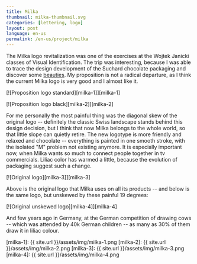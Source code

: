 ```yaml
---
title: Milka
thumbnail: milka-thumbnail.svg
categories: [lettering, logo]
layout: post
language: en-us
permalink: /en-us/project/milka
---
```


The Milka logo revitalization was one of the exercises at the Wojtek Janicki classes of Visual Identification. The trip was interesting, because I was able to trace the design development of the Suchard chocolate packaging and discover some [beauties](http://www.chocolatewrappers.info/Svycarsko/Suchard/susumipoh.jpg). My proposition is not a radical departure, as I think the current Milka logo is very good and I almost like it.

[![Proposition logo standard][milka-1]][milka-1]

[![Proposition logo black][milka-2]][milka-2]

For me personally the most painful thing was the diagonal skew of the original logo -- definitely the classic Swiss landscape stands behind this design decision, but I think that now Milka belongs to the whole world, so that little slope can quietly retire. The new logotype is more friendly and relaxed and chocolate -- everything is painted in one smooth stroke, with the isolated "M" problem not existing anymore. It is especially important now, when Milka wants so much to connect people together in tv commercials. Liliac color has warmed a little, because the evolution of packaging suggest such a change.

[![Original logo][milka-3]][milka-3]

Above is the original logo that Milka uses on all its products -- and below is the same logo, but unskewed by these painful 19 degrees:

[![Original unskewed logo][milka-4]][milka-4]

And few years ago in Germany, at the German competition of drawing cows -- which was attended by 40k German children -- as many as 30% of them draw it in liliac colour.

[milka-1]: {{ site.url }}/assets/img/milka-1.png
[milka-2]: {{ site.url }}/assets/img/milka-2.png
[milka-3]: {{ site.url }}/assets/img/milka-3.png
[milka-4]: {{ site.url }}/assets/img/milka-4.png
